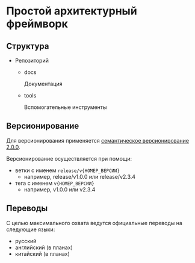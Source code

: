 # Простой архитектурный фреймворк

## Структура

- Репозиторий

  - docs

    Документация

  - tools

    Вспомогательные инструменты

## Версионирование

Для версионирования применяется [семантическое версионирование 2.0.0](https://semver.org/lang/ru/spec/v2.0.0.html).

Версионирование осуществляется при помощи:
* ветки с именем ``release/v{НОМЕР_ВЕРСИИ}``
  * например, release/v1.0.0 или release/v2.3.4
* тега с именем ``v{НОМЕР_ВЕРСИИ}``
  * например, v1.0.0 или v2.3.4

## Переводы

С целью максимального охвата ведутся официальные переводы на следующие языки:
* русский
* английский (в планах)
* китайский (в планах)
